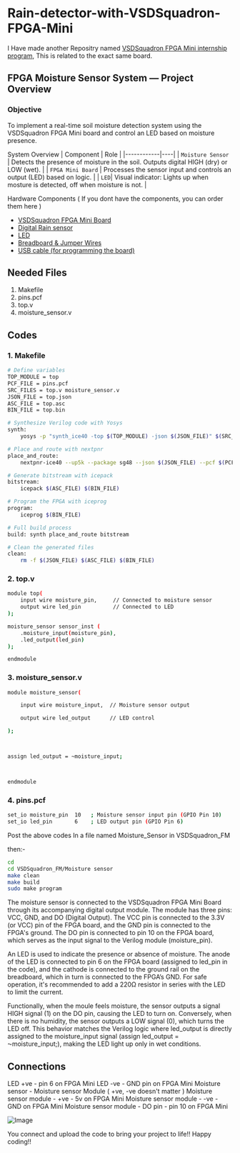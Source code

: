 # Rain-detector-with-VSDSquadron-FPGA-Mini
I Have made another Repositry named [VSDSquadron FPGA Mini internship program](https://github.com/Bhavankumar123/VSDSquadron-FPGA-Mini-Internship-program), This is related to the exact same board.

## FPGA Moisture Sensor System — Project Overview
### Objective

To implement a real-time soil moisture detection system using the VSDSquadron FPGA Mini board and control an LED based on moisture presence.

System Overview
 | Component      | Role |
 |------------|----|
 | `Moisture Sensor`  | Detects the presence of moisture in the soil. Outputs digital HIGH (dry) or LOW (wet). |
 | `FPGA Mini Board` | Processes the sensor input and controls an output (LED) based on logic. |
 | `LED`| Visual indicator: Lights up when mosture is detected, off when moisture is not. |

Hardware Components ( If you dont have the components, you can order them here )
- [VSDSquadron FPGA Mini Board](https://www.vlsisystemdesign.com/vsdsquadronfm/)
- [Digital Rain sensor](https://www.amazon.in/Prakti-Raindrops-Detection-weather-Humidity/dp/B0BYXCXLP7/ref=sr_1_2?dib=eyJ2IjoiMSJ9.hIJl3knEHW9Z9T4i7O91fH7tPaV1k0Tq6V6RzMvTe_Xc7iU8g3w_WYKnPkRDFrOtVZEcayr6iQqKcdleHH381oxxPkMEt6NfsONimY-De6IEfmbhVACLIHjFQLBk2SbOIzlp5VnB6_TTUrNqxW_NcEQwZkx-RsDJONzy89cwJN4v764IzYuiYt_A41MsrTXf7QHvXT7MaKkOHlBzYKVa1fk5LYi111RGO9DdamMK_k9lNee_rivSWVl8zq7MPN_iqZlkCoP4Dvu2FxGx85cIMckkAzdYy8h38ZbanBWhsxk.MSWHVrcJUJNan81eWkVcFSVlsDUpnGO7WcZQ6zdexJg&dib_tag=se&keywords=rain+sensor&qid=1745513083&sr=8-2)
- [LED](https://www.amazon.in/UNIVERSAL-HUB-LED-Emitting-Brightness/dp/B0D2NZLDJ8/ref=sr_1_2?crid=28GA9OSXW7ZXJ&dib=eyJ2IjoiMSJ9.jA_9Zlo3oaeGIY7CHPtyRHn6b-ihpDxoVmM-glZu_wkI7Up4BhuGwlNwMuXcqQpq7Z4aOPnPlPa5ywvyQL5NkkU0qSHyPR2cvQFl3ioXrkc.7CWVmqL5jj-Zi7XIis6kM3j7zNLGnDBHHJa1ojCXDts&dib_tag=se&keywords=Electronic+Spices+Color+5mm+Led+Light+white&qid=1745513242&refinements=p_n_pct-off-with-tax%3A27060456031%2Cp_36%3A-6600&rnid=3444809031&s=kitchen&sprefix=electronic+spices+color+5mm+led+light+whit%2Caps%2C250&sr=1-2)
- [Breadboard & Jumper Wires](https://www.amazon.in/ApTechDeals-Breadboard-point-jumper-wires/dp/B07PQS67BN/ref=sr_1_2?crid=3RDCLGVF9K4RJ&dib=eyJ2IjoiMSJ9.QognKaHSijKd0KQrtGvEbx_2ybPDtWcO8UEjm0dh3IzNjsaxoO0cbeLqU1XIrnUxRd1huUCp_mn9FvEznPf2Yo_yl0jqt5oRnnHVo7oTrKIUwjWV6J40BcECmm-SI2EpoDc6S6p8lx4F2s_DZuZyDBoE89k6txSClv4K1fi6EkcVOwDAZSkB-8lzHLsX9vWP9VuEafkCZtp603zF3z9t80XhGL-xgc4T5cv8Oo6nHOvp_koE64g6d9lO5GOKxRlrdLu_-NdBch-2Qnz6Lml5aCG0t12_aeTdzdcJ91eC0iI.MeDpXWG8OBpHQcHRTwa13x0n6uOK3asxeHmsh-kmyBI&dib_tag=se&keywords=Breadboard%2Bwith%2Bjumper%2Bwires&qid=1745513285&s=kitchen&sprefix=breadboard%2Bwith%2Bjumper%2Bwires%2Ckitchen%2C248&sr=1-2&th=1)
- [USB cable (for programming the board)](https://www.amazon.in/Dyazo-Charging-Supports-Compatible-Smartphone/dp/B0DDY5RFM2/ref=sr_1_4?dib=eyJ2IjoiMSJ9.RTtbuuQ1uiUAz7N0sBptI58yZaXsn-0qeUUQYFsFsWkUsB6z6H-Fka3NVlYaHqwvOtQTVj5Xxh9d215jQVEpi9N9aFsdheTW_KHlf9iniKWRpQbw7dxaRts2nYfYpdcHq7jcTUyuiJMYYHXOR772_T6ynimZE2q8vuRm6QwLmqo-8AcT2jIERTf9_pitDbMGH7iSnXEFyj4iL85t9VUxhxZWp3IpXZEC73oBm5PSr43peZ8InEijX1FgTR_hJlzIIDKPGDXealwXLb3kaeO993PZl_8qpjYyOexED--HBJo.eW08YyfK3RbZhY7SBj7_f4LgP6a8XaCE9b3mzN3Poi4&dib_tag=se&keywords=USB%2BCable%2BC&qid=1745513379&refinements=p_36%3A-10000%2Cp_n_pct-off-with-tax%3A27060457031&rnid=1318502031&s=computers&sr=1-4&th=1)

## Needed Files

1. Makefile
2. pins.pcf
3. top.v
4. moisture_sensor.v

## Codes
### 1. Makefile
```bash
# Define variables
TOP_MODULE = top
PCF_FILE = pins.pcf
SRC_FILES = top.v moisture_sensor.v
JSON_FILE = top.json
ASC_FILE = top.asc
BIN_FILE = top.bin

# Synthesize Verilog code with Yosys
synth:
	yosys -p "synth_ice40 -top $(TOP_MODULE) -json $(JSON_FILE)" $(SRC_FILES)

# Place and route with nextpnr
place_and_route:
	nextpnr-ice40 --up5k --package sg48 --json $(JSON_FILE) --pcf $(PCF_FILE) --asc $(ASC_FILE)

# Generate bitstream with icepack
bitstream:
	icepack $(ASC_FILE) $(BIN_FILE)

# Program the FPGA with iceprog
program:
	iceprog $(BIN_FILE)

# Full build process
build: synth place_and_route bitstream

# Clean the generated files
clean:
	rm -f $(JSON_FILE) $(ASC_FILE) $(BIN_FILE)
```

### 2. top.v
```bash
module top(
    input wire moisture_pin,     // Connected to moisture sensor
    output wire led_pin          // Connected to LED
);

moisture_sensor sensor_inst (
    .moisture_input(moisture_pin),
    .led_output(led_pin)
);

endmodule
```

### 3. moisture_sensor.v
```bash
module moisture_sensor(

    input wire moisture_input,  // Moisture sensor output

    output wire led_output      // LED control

);



assign led_output = ~moisture_input;



endmodule
```

### 4. pins.pcf
```bash
set_io moisture_pin  10   ; Moisture sensor input pin (GPIO Pin 10)
set_io led_pin       6    ; LED output pin (GPIO Pin 6)
```

Post the above codes In a file named Moisture_Sensor in VSDSquadron_FM

then:-
```bash
cd
cd VSDSquadron_FM/Moisture sensor
make clean
make build
sudo make program
```
The moisture sensor is connected to the VSDSquadron FPGA Mini Board through its accompanying digital output module. The module has three pins: VCC, GND, and DO (Digital Output). The VCC pin is connected to the 3.3V (or VCC) pin of the FPGA board, and the GND pin is connected to the FPGA's ground. The DO pin is connected to pin 10 on the FPGA board, which serves as the input signal to the Verilog module (moisture_pin).

An LED is used to indicate the presence or absence of moisture. The anode of the LED is connected to pin 6 on the FPGA board (assigned to led_pin in the code), and the cathode is connected to the ground rail on the breadboard, which in turn is connected to the FPGA’s GND. For safe operation, it's recommended to add a 220Ω resistor in series with the LED to limit the current.

Functionally, when the moule feels moisture, the sensor outputs a  signal HIGH signal (1) on the DO pin, causing the LED to turn on. Conversely, when there is no humidity, the sensor outputs a LOW signal (0), which turns the LED off. This behavior matches the Verilog logic where led_output is directly assigned to the moisture_input signal (assign led_output = ⁓moisture_input;), making the LED light up only in wet conditions.

## Connections
LED +ve - pin 6 on FPGA Mini
LED -ve - GND pin on FPGA Mini
Moisture sensor - Moisture sensor Module ( +ve, -ve doesn't matter )
Moisture sensor module - +ve - 5v on FPGA Mini
Moisture sensor module - -ve - GND on FPGA Mini
Moisture sensor module - DO pin - pin 10 on FPGA Mini

![Image](https://github.com/user-attachments/assets/f2a1311f-454b-437c-a5fe-c5dbf5e2436d)

You connect and upload the code to bring your project to life!!
Happy coding!!
